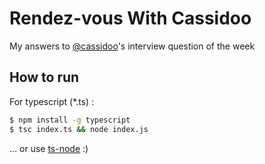 # Rendez-vous With Cassidoo

My answers to [@cassidoo](https://twitter.com/cassidoo)'s interview question of the week 

## How to run

For typescript (*.ts) :

```bash
$ npm install -g typescript
$ tsc index.ts && node index.js
```

... or use [ts-node](https://www.npmjs.com/package/ts-node) :)
